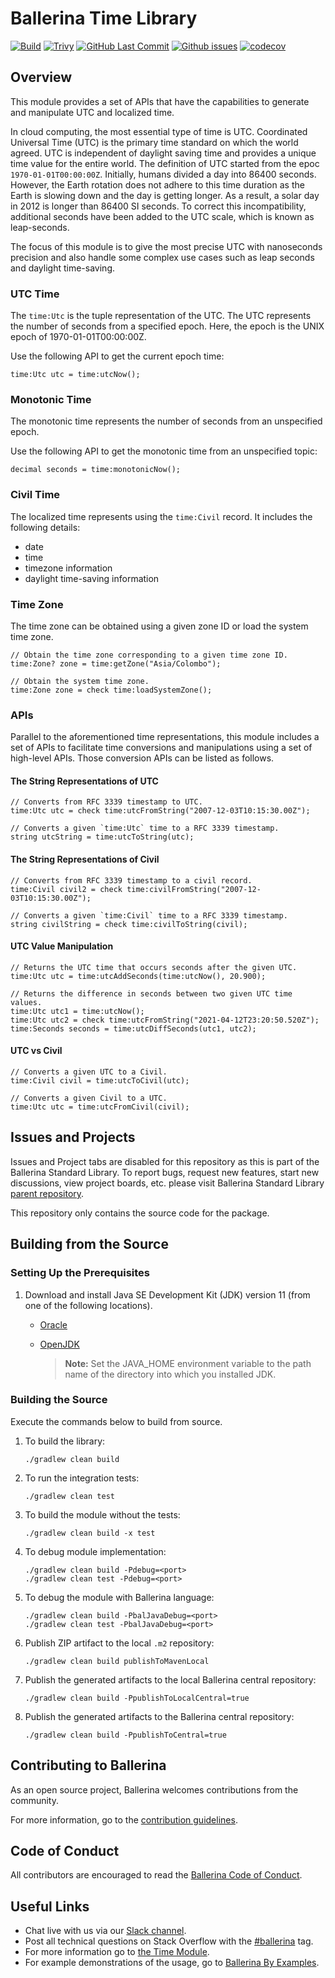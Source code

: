 Ballerina Time Library
===================

  [![Build](https://github.com/ballerina-platform/module-ballerina-time/actions/workflows/build-timestamped-master.yml/badge.svg)](https://github.com/ballerina-platform/module-ballerina-time/actions/workflows/build-timestamped-master.yml)
  [![Trivy](https://github.com/ballerina-platform/module-ballerina-time/actions/workflows/trivy-scan.yml/badge.svg)](https://github.com/ballerina-platform/module-ballerina-time/actions/workflows/trivy-scan.yml)
  [![GitHub Last Commit](https://img.shields.io/github/last-commit/ballerina-platform/module-ballerina-time.svg)](https://github.com/ballerina-platform/module-ballerina-time/commits/master)
  [![Github issues](https://img.shields.io/github/issues/ballerina-platform/ballerina-standard-library/module/time.svg?label=Open%20Issues)](https://github.com/ballerina-platform/ballerina-standard-library/labels/module%2Ftime)
  [![codecov](https://codecov.io/gh/ballerina-platform/module-ballerina-time/branch/master/graph/badge.svg)](https://codecov.io/gh/ballerina-platform/module-ballerina-time)

## Overview

This module provides a set of APIs that have the capabilities to generate and manipulate UTC and localized time.

In cloud computing, the most essential type of time is UTC. Coordinated Universal Time (UTC) is the primary time standard on which the world agreed.
UTC is independent of daylight saving time and provides a unique time value for the entire world.
The definition of UTC started from the epoc `1970-01-01T00:00:00Z`. Initially, humans divided a day into 86400 seconds.
However, the Earth rotation does not adhere to this time duration as the Earth is slowing down and the day is getting longer.
As a result, a solar day in 2012 is longer than 86400 SI seconds.
To correct this incompatibility, additional seconds have been added to the UTC scale, which is known as leap-seconds.

The focus of this module is to give the most precise UTC with nanoseconds precision and also handle some complex use cases such as leap seconds and daylight time-saving.

### UTC Time
The `time:Utc` is the tuple representation of the UTC. The UTC represents the number of seconds from a
specified epoch. Here, the epoch is the UNIX epoch of 1970-01-01T00:00:00Z.

Use the following API to get the current epoch time:
```ballerina
time:Utc utc = time:utcNow();
```

### Monotonic Time
The monotonic time represents the number of seconds from an unspecified epoch.

Use the following API to get the monotonic time from an unspecified topic:
```ballerina
decimal seconds = time:monotonicNow();
```

### Civil Time
The localized time represents using the `time:Civil` record. It includes the following details:
- date
- time
- timezone information
- daylight time-saving information

### Time Zone
The time zone can be obtained using a given zone ID or load the system time zone.
```ballerina
// Obtain the time zone corresponding to a given time zone ID.
time:Zone? zone = time:getZone("Asia/Colombo");

// Obtain the system time zone.
time:Zone zone = check time:loadSystemZone();
```

### APIs
Parallel to the aforementioned time representations, this module includes a set of APIs to facilitate time conversions
and manipulations using a set of high-level APIs. Those conversion APIs can be listed as follows.

#### The String Representations of UTC
```ballerina
// Converts from RFC 3339 timestamp to UTC.
time:Utc utc = check time:utcFromString("2007-12-03T10:15:30.00Z");

// Converts a given `time:Utc` time to a RFC 3339 timestamp.
string utcString = time:utcToString(utc);
```

#### The String Representations of Civil
```ballerina
// Converts from RFC 3339 timestamp to a civil record.
time:Civil civil2 = check time:civilFromString("2007-12-03T10:15:30.00Z");

// Converts a given `time:Civil` time to a RFC 3339 timestamp.
string civilString = check time:civilToString(civil);
```

#### UTC Value Manipulation
```ballerina
// Returns the UTC time that occurs seconds after the given UTC.
time:Utc utc = time:utcAddSeconds(time:utcNow(), 20.900);

// Returns the difference in seconds between two given UTC time values.
time:Utc utc1 = time:utcNow();
time:Utc utc2 = check time:utcFromString("2021-04-12T23:20:50.520Z");
time:Seconds seconds = time:utcDiffSeconds(utc1, utc2);
```

#### UTC vs Civil
```ballerina
// Converts a given UTC to a Civil.
time:Civil civil = time:utcToCivil(utc);

// Converts a given Civil to a UTC.
time:Utc utc = time:utcFromCivil(civil);
```

## Issues and Projects 

Issues and Project tabs are disabled for this repository as this is part of the Ballerina Standard Library. To report bugs, request new features, start new discussions, view project boards, etc. please visit Ballerina Standard Library [parent repository](https://github.com/ballerina-platform/ballerina-standard-library). 

This repository only contains the source code for the package.

## Building from the Source

### Setting Up the Prerequisites

1. Download and install Java SE Development Kit (JDK) version 11 (from one of the following locations).
   * [Oracle](https://www.oracle.com/java/technologies/javase-jdk11-downloads.html)

   * [OpenJDK](https://adoptopenjdk.net/)

        > **Note:** Set the JAVA_HOME environment variable to the path name of the directory into which you installed JDK.
     
### Building the Source

Execute the commands below to build from source.

1. To build the library:
   ```    
   ./gradlew clean build
   ```

1. To run the integration tests:
   ```
   ./gradlew clean test
   ```
1. To build the module without the tests:
   ```
   ./gradlew clean build -x test
   ```
1. To debug module implementation:
   ```
   ./gradlew clean build -Pdebug=<port>
   ./gradlew clean test -Pdebug=<port>
   ```
1. To debug the module with Ballerina language:
   ```
   ./gradlew clean build -PbalJavaDebug=<port>
   ./gradlew clean test -PbalJavaDebug=<port>
   ```
1. Publish ZIP artifact to the local `.m2` repository:
   ```
   ./gradlew clean build publishToMavenLocal
   ```
1. Publish the generated artifacts to the local Ballerina central repository:
   ```
   ./gradlew clean build -PpublishToLocalCentral=true
   ```
1. Publish the generated artifacts to the Ballerina central repository:
   ```
   ./gradlew clean build -PpublishToCentral=true
   ```      

## Contributing to Ballerina

As an open source project, Ballerina welcomes contributions from the community.

For more information, go to the [contribution guidelines](https://github.com/ballerina-platform/ballerina-lang/blob/master/CONTRIBUTING.md).

## Code of Conduct

All contributors are encouraged to read the [Ballerina Code of Conduct](https://ballerina.io/code-of-conduct).

## Useful Links

* Chat live with us via our [Slack channel](https://ballerina.io/community/slack/).
* Post all technical questions on Stack Overflow with the [#ballerina](https://stackoverflow.com/questions/tagged/ballerina) tag.
* For more information go to [the Time Module](https://ballerina.io/learn/api-docs/ballerina/time/).
* For example demonstrations of the usage, go to [Ballerina By Examples](https://ballerina.io/learn/by-example/time.html).